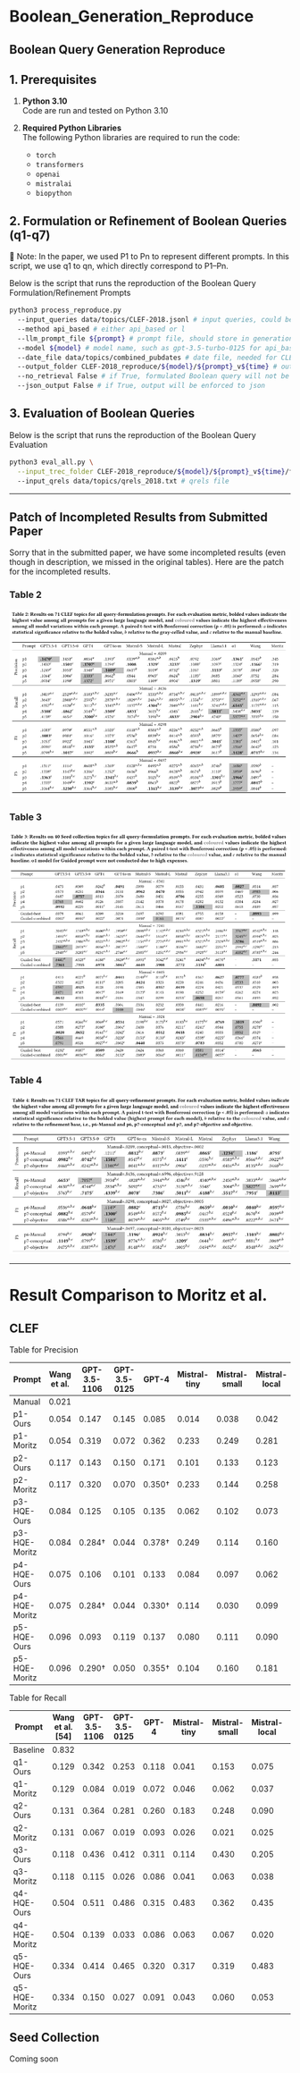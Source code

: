 # Boolean_Generation_Reproduce
Boolean Query Generation Reproduce
---

## 1. Prerequisites

1. **Python 3.10**  
   Code are run and tested on Python 3.10

2. **Required Python Libraries**  
    The following Python libraries are required to run the code:
    - `torch`
    - `transformers`
    - `openai`
    - `mistralai`
    - `biopython`

## 2. Formulation or Refinement of Boolean Queries (q1-q7)

📌 Note: In the paper, we used P1 to Pn to represent different prompts. In this script, we use q1 to qn, which directly correspond to P1–Pn.

Below is the script that runs the reproduction of the Boolean Query Formulation/Refinement Prompts
    
```bash
python3 process_reproduce.py
  --input_queries data/topics/CLEF-2018.jsonl # input queries, could be either CLEF-2018.jsonl or seed_collection.jsonl
  --method api_based # either api_based or l
  --llm_prompt_file ${prompt} # prompt file, should store in generation_prompts folder
  --model ${model} # model name, such as gpt-3.5-turbo-0125 for api_based and mistralai/Mistral-7B-Instruct-v0.2 for llm_based
  --date_file data/topics/combined_pubdates # date file, needed for CLEF, not Seed Collection
  --output_folder CLEF-2018_reproduce/${model}/${prompt}_v${time} # output folder
  --no_retrieval False # if True, formulated Boolean query will not be retrieved
  --json_output False # if True, output will be enforced to json
```


## 3. Evaluation of Boolean Queries

Below is the script that runs the reproduction of the Boolean Query Evaluation

```bash
python3 eval_all.py \
  --input_trec_folder CLEF-2018_reproduce/${model}/${prompt}_v${time}/final_trec_result \ # trec result folder
  --input_qrels data/topics/qrels_2018.txt # qrels file
```



---

## Patch of Incompleted Results from Submitted Paper

Sorry that in the submitted paper, we have some incompleted results (even though in description, we missed in the original tables). Here are the patch for the incompleted results.

### Table 2

<img src="patch/t2.png" alt="Table 2"></img>

### Table 3
<img src="patch/t3.png" alt="Table 3"></img>

### Table 4
<img src="patch/t4.png" alt="Table 4"></img>




---
# Result Comparison to Moritz et al.

## CLEF

Table for Precision

| Prompt       | Wang et al. | GPT-3.5-1106 | GPT-3.5-0125 | GPT-4  | Mistral-tiny | Mistral-small | Mistral-local | Zephyr |
|--------------|-------------|--------------|--------------|--------|--------------|---------------|---------------|--------|
| Manual       | 0.021       |              |              |        |              |               |               |        |
| p1-Ours      | 0.054       | 0.147        | 0.145        | 0.085  | 0.014        | 0.038         | 0.042         | 0.079  |
| p1-Moritz    | 0.054       | 0.319        | 0.072        | 0.362  | 0.233        | 0.249         | 0.281         | 0.122  |
| p2-Ours      | 0.117       | 0.143        | 0.150        | 0.171  | 0.101        | 0.133         | 0.123         | 0.108  |
| p2-Moritz    | 0.117       | 0.320        | 0.070        | 0.350† | 0.233        | 0.144         | 0.258         | 0.148  |
| p3-HQE-Ours  | 0.084       | 0.125        | 0.105        | 0.135  | 0.062        | 0.102         | 0.073         | 0.106  |
| p3-HQE-Moritz | 0.084       | 0.284†       | 0.044        | 0.378† | 0.249        | 0.114         | 0.160         | 0.099  |
| p4-HQE-Ours  | 0.075       | 0.106        | 0.101        | 0.133  | 0.084        | 0.097         | 0.062         | 0.114  |
| p4-HQE-Moritz | 0.075       | 0.284†       | 0.044        | 0.330† | 0.114        | 0.030         | 0.099         | 0.055  |
| p5-HQE-Ours  | 0.096       | 0.093        | 0.119        | 0.137  | 0.080        | 0.111         | 0.090         | 0.132  |
| p5-HQE-Moritz | 0.096       | 0.290†       | 0.050        | 0.355† | 0.104        | 0.160         | 0.181         | 0.129  |

Table for Recall

| Prompt | Wang et al. [54] | GPT-3.5-1106 | GPT-3.5-0125 | GPT-4 | Mistral-tiny | Mistral-small | Mistral-local | Zephyr |
|--------|-----------------|--------------|--------------|-------|--------------|---------------|---------------|--------|
| Baseline | 0.832 |              |              |       |              |               |               |        |
| q1-Ours | 0.129 | 0.342        | 0.253        | 0.118 | 0.041        | 0.153         | 0.075         | 0.041  |
| q1-Moritz | 0.129 | 0.084        | 0.019        | 0.072 | 0.046        | 0.062         | 0.037         | 0.015  |
| q2-Ours | 0.131 | 0.364        | 0.281        | 0.260 | 0.183        | 0.248         | 0.090         | 0.155  |
| q2-Moritz | 0.131 | 0.067        | 0.019        | 0.093 | 0.026        | 0.021         | 0.025         | 0.017  |
| q3-Ours | 0.118 | 0.436        | 0.412        | 0.311 | 0.114        | 0.430         | 0.205         | 0.169  |
| q3-Moritz | 0.118 | 0.115        | 0.026        | 0.086 | 0.041        | 0.063         | 0.038         | 0.007  |
| q4-HQE-Ours | 0.504 | 0.511        | 0.486        | 0.315 | 0.483        | 0.362         | 0.435         | 0.266  |
| q4-HQE-Moritz | 0.504 | 0.139        | 0.033        | 0.086 | 0.063        | 0.067         | 0.020         | 0.062  |
| q5-HQE-Ours | 0.334 | 0.414        | 0.465        | 0.320 | 0.317        | 0.319         | 0.483         | 0.290  |
| q5-HQE-Moritz | 0.334 | 0.150        | 0.027        | 0.091 | 0.043        | 0.060         | 0.053         | 0.005  |


## Seed Collection


Coming soon




